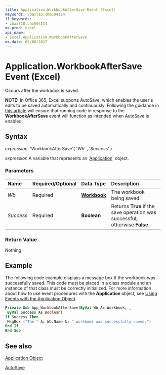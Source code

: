 ```yaml
---
title: Application.WorkbookAfterSave Event (Excel)
keywords: vbaxl10.chm504114
f1_keywords:
- vbaxl10.chm504114
ms.prod: excel
api_name:
- Excel.Application.WorkbookAfterSave
ms.date: 06/08/2017
---
```



# Application.WorkbookAfterSave Event (Excel)

Occurs after the workbook is saved.

**NOTE:** In Office 365, Excel supports AutoSave, which enables the user's edits to be saved automatically and continuously. Following the guidance in [this article](../../Office-Shared-VBA/articles/how-autosave-impacts-addins-and-macros.md) will ensure that running code in response to the **WorkbookAfterSave** event will function as intended when AutoSave is enabled.

## Syntax

 _expression_. 'WorkbookAfterSave'( '_Wb_' , '_Success_' )

 _expression_ A variable that represents an '[Application](Excel.Application(objec).md)' object.


### Parameters



|**Name**|**Required/Optional**|**Data Type**|**Description**|
|:-----|:-----|:-----|:-----|
| _Wb_|Required| **[Workbook](Excel.Workbook.md)**|The workbook being saved.|
| _Success_|Required| **Boolean**|Returns  **True** if the save operation was successful; otherwise **False** .|

### Return Value

Nothing


## Example

The following code example displays a message box if the workbook was successfully saved. This code must be placed in a class module and an instance of that class must be correctly initialized. For more information about how to use event procedures with the  **Application** object, see [Using Events with the Application Object](http://msdn.microsoft.com/library/0063feba-47fd-29be-d2d5-8fcf47e70cbc%28Office.15%29.aspx).


```vb
Private Sub App_WorkbookAfterSave(ByVal Wb As Workbook, _ 
 ByVal Success As Boolean) 
If Success Then 
 MsgBox ("The " &; Wb.Name &; " workbook was successfully saved.") 
End If 
End Sub
```


## See also


[Application Object](Excel.Application(objec).md)

[AutoSave](../../Office-Shared-VBA/articles/how-autosave-impacts-addins-and-macros.md)